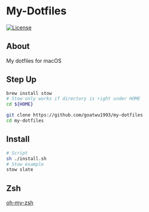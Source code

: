 # My-Dotfiles

[![License](https://img.shields.io/badge/License-Apache%202.0-blue.svg)](https://opensource.org/licenses/Apache-2.0)

## About

My dotfiles for macOS

## Step Up

```bash
brew install stow
# Stow only works if directory is right under HOME
cd ${HOME}

git clone https://github.com/goatwu1993/my-dotfiles
cd my-dotfiles
```

## Install

```bash
# Script
sh ./install.sh
# Stow example
stow slate
```

## Zsh

[oh-my-zsh](https://ohmyz.sh/#install)